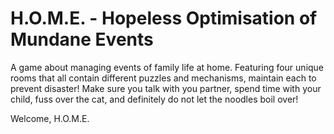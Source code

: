 # H.O.M.E. - Hopeless Optimisation of Mundane Events

A game about managing events of family life at home. Featuring four unique rooms that all contain different puzzles and mechanisms, maintain each to prevent disaster! Make sure you talk with you partner, spend time with your child, fuss over the cat, and definitely do not let the noodles boil over! 

Welcome, H.O.M.E.
